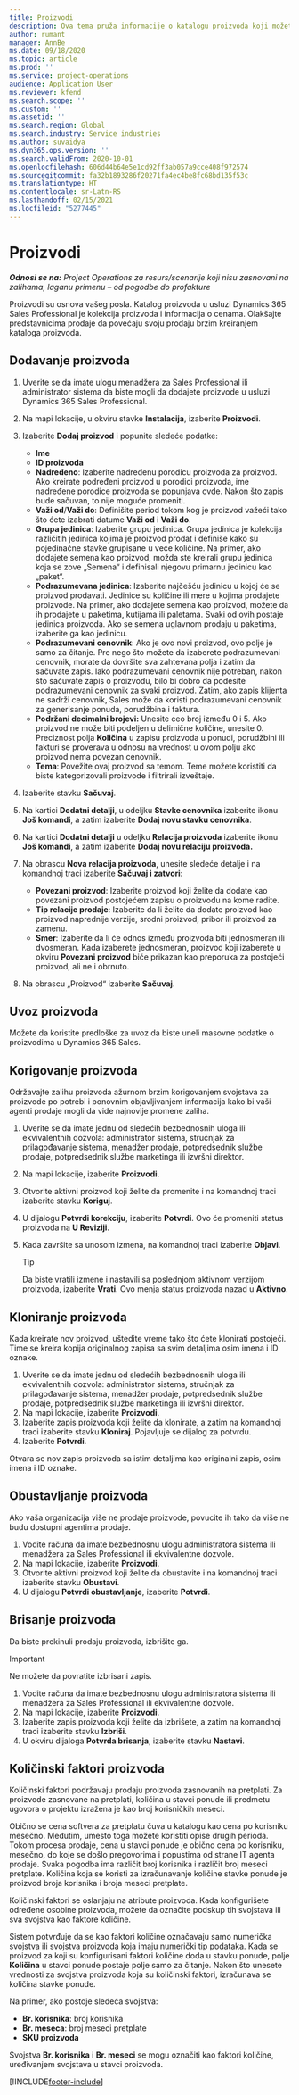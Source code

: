 ```yaml
---
title: Proizvodi
description: Ova tema pruža informacije o katalogu proizvoda koji možete koristiti za pružanje informacija kupcima o proizvodima i cenama koje nudi vaša organizacija.
author: rumant
manager: AnnBe
ms.date: 09/18/2020
ms.topic: article
ms.prod: ''
ms.service: project-operations
audience: Application User
ms.reviewer: kfend
ms.search.scope: ''
ms.custom: ''
ms.assetid: ''
ms.search.region: Global
ms.search.industry: Service industries
ms.author: suvaidya
ms.dyn365.ops.version: ''
ms.search.validFrom: 2020-10-01
ms.openlocfilehash: 606d44b64e5e1cd92ff3ab057a9cce408f972574
ms.sourcegitcommit: fa32b1893286f20271fa4ec4be8fc68bd135f53c
ms.translationtype: HT
ms.contentlocale: sr-Latn-RS
ms.lasthandoff: 02/15/2021
ms.locfileid: "5277445"
---
```

# <a name="products"></a>Proizvodi

_**Odnosi se na:** Project Operations za resurs/scenarije koji nisu zasnovani na zalihama, laganu primenu – od pogodbe do profakture_

Proizvodi su osnova vašeg posla. Katalog proizvoda u usluzi Dynamics 365 Sales Professional je kolekcija proizvoda i informacija o cenama. Olakšajte predstavnicima prodaje da povećaju svoju prodaju brzim kreiranjem kataloga proizvoda.

## <a name="add-a-product"></a>Dodavanje proizvoda

1.  Uverite se da imate ulogu menadžera za Sales Professional ili administrator sistema da biste mogli da dodajete proizvode u usluzi Dynamics 365 Sales Professional.
2.  Na mapi lokacije, u okviru stavke **Instalacija**, izaberite **Proizvodi**.
3.  Izaberite **Dodaj proizvod** i popunite sledeće podatke:

    -  **Ime**
    -  **ID proizvoda**
    -  **Nadređeno**: Izaberite nadređenu porodicu proizvoda za proizvod. Ako kreirate podređeni proizvod u porodici proizvoda, ime nadređene porodice proizvoda se popunjava ovde. Nakon što zapis bude sačuvan, to nije moguće promeniti.
    -  **Važi od**/**Važi do**: Definišite period tokom kog je proizvod važeći tako što ćete izabrati datume **Važi od** i **Važi do**.
    -  **Grupa jedinica**: Izaberite grupu jedinica. Grupa jedinica je kolekcija različitih jedinica kojima je proizvod prodat i definiše kako su pojedinačne stavke grupisane u veće količine. Na primer, ako dodajete semena kao proizvod, možda ste kreirali grupu jedinica koja se zove „Semena“ i definisali njegovu primarnu jedinicu kao „paket“.
    -  **Podrazumevana jedinica**: Izaberite najčešću jedinicu u kojoj će se proizvod prodavati. Jedinice su količine ili mere u kojima prodajete proizvode. Na primer, ako dodajete semena kao proizvod, možete da ih prodajete u paketima, kutijama ili paletama. Svaki od ovih postaje jedinica proizvoda. Ako se semena uglavnom prodaju u paketima, izaberite ga kao jedinicu.
    -  **Podrazumevani cenovnik**: Ako je ovo novi proizvod, ovo polje je samo za čitanje. Pre nego što možete da izaberete podrazumevani cenovnik, morate da dovršite sva zahtevana polja i zatim da sačuvate zapis. Iako podrazumevani cenovnik nije potreban, nakon što sačuvate zapis o proizvodu, bilo bi dobro da podesite podrazumevani cenovnik za svaki proizvod. Zatim, ako zapis klijenta ne sadrži cenovnik, Sales može da koristi podrazumevani cenovnik za generisanje ponuda, porudžbina i faktura.
    -  **Podržani decimalni brojevi:** Unesite ceo broj između 0 i 5. Ako proizvod ne može biti podeljen u delimične količine, unesite 0. Preciznost polja **Količina** u zapisu proizvoda u ponudi, porudžbini ili fakturi se proverava u odnosu na vrednost u ovom polju ako proizvod nema povezan cenovnik.
    -  **Tema**: Povežite ovaj proizvod sa temom. Teme možete koristiti da biste kategorizovali proizvode i filtrirali izveštaje.

4.  Izaberite stavku **Sačuvaj**.
5.  Na kartici **Dodatni detalji**, u odeljku **Stavke cenovnika** izaberite ikonu **Još komandi**, a zatim izaberite **Dodaj novu stavku cenovnika**.
7.  Na kartici **Dodatni detalji** u odeljku **Relacija proizvoda** izaberite ikonu **Još komandi**, a zatim izaberite **Dodaj novu relaciju proizvoda.**
8.  Na obrascu **Nova relacija proizvoda**, unesite sledeće detalje i na komandnoj traci izaberite **Sačuvaj i zatvori**:

    -   **Povezani proizvod**: Izaberite proizvod koji želite da dodate kao povezani proizvod postojećem zapisu o proizvodu na kome radite.
    -   **Tip relacije prodaje**: Izaberite da li želite da dodate proizvod kao proizvod naprednije verzije, srodni proizvod, pribor ili proizvod za zamenu.
    -   **Smer**: Izaberite da li će odnos između proizvoda biti jednosmeran ili dvosmeran. Kada izaberete jednosmeran, proizvod koji izaberete u okviru **Povezani proizvod** biće prikazan kao preporuka za postojeći proizvod, ali ne i obrnuto.

9.  Na obrascu „Proizvod“ izaberite **Sačuvaj**.

## <a name="import-products"></a>Uvoz proizvoda

Možete da koristite predloške za uvoz da biste uneli masovne podatke o proizvodima u Dynamics 365 Sales.

## <a name="revise-a-product"></a>Korigovanje proizvoda

Održavajte zalihu proizvoda ažurnom brzim korigovanjem svojstava za proizvode po potrebi i ponovnim objavljivanjem informacija kako bi vaši agenti prodaje mogli da vide najnovije promene zaliha.

1.  Uverite se da imate jednu od sledećih bezbednosnih uloga ili ekvivalentnih dozvola: administrator sistema, stručnjak za prilagođavanje sistema, menadžer prodaje, potpredsednik službe prodaje, potpredsednik službe marketinga ili izvršni direktor.
2.  Na mapi lokacije, izaberite **Proizvodi**.
3.  Otvorite aktivni proizvod koji želite da promenite i na komandnoj traci izaberite stavku **Koriguj**.
4.  U dijalogu **Potvrdi korekciju**, izaberite **Potvrdi**. Ovo će promeniti status proizvoda na **U Reviziji**.
5.  Kada završite sa unosom izmena, na komandnoj traci izaberite **Objavi**.

    > [!TIP]
    > Da biste vratili izmene i nastavili sa poslednjom aktivnom verzijom proizvoda, izaberite **Vrati**. Ovo menja status proizvoda nazad u **Aktivno**.

## <a name="clone-a-product"></a>Kloniranje proizvoda 

Kada kreirate nov proizvod, uštedite vreme tako što ćete klonirati postojeći. Time se kreira kopija originalnog zapisa sa svim detaljima osim imena i ID oznake.

1.  Uverite se da imate jednu od sledećih bezbednosnih uloga ili ekvivalentnih dozvola: administrator sistema, stručnjak za prilagođavanje sistema, menadžer prodaje, potpredsednik službe prodaje, potpredsednik službe marketinga ili izvršni direktor.
2.  Na mapi lokacije, izaberite **Proizvodi**.
3.  Izaberite zapis proizvoda koji želite da klonirate, a zatim na komandnoj traci izaberite stavku **Kloniraj**. Pojavljuje se dijalog za potvrdu.
4.  Izaberite **Potvrdi**.

Otvara se nov zapis proizvoda sa istim detaljima kao originalni zapis, osim imena i ID oznake.

## <a name="retire-a-product"></a>Obustavljanje proizvoda 

Ako vaša organizacija više ne prodaje proizvode, povucite ih tako da više ne budu dostupni agentima prodaje.

1.  Vodite računa da imate bezbednosnu ulogu administratora sistema ili menadžera za Sales Professional ili ekvivalentne dozvole.
2.  Na mapi lokacije, izaberite **Proizvodi**.
3.  Otvorite aktivni proizvod koji želite da obustavite i na komandnoj traci izaberite stavku **Obustavi**.
4.  U dijalogu **Potvrdi obustavljanje**, izaberite **Potvrdi**.


## <a name="delete-a-product"></a>Brisanje proizvoda

Da biste prekinuli prodaju proizvoda, izbrišite ga.

> [!IMPORTANT]
> Ne možete da povratite izbrisani zapis.

1.  Vodite računa da imate bezbednosnu ulogu administratora sistema ili menadžera za Sales Professional ili ekvivalentne dozvole.
2.  Na mapi lokacije, izaberite **Proizvodi**.
3.  Izaberite zapis proizvoda koji želite da izbrišete, a zatim na komandnoj traci izaberite stavku **Izbriši**.
4.  U okviru dijaloga **Potvrda brisanja**, izaberite stavku **Nastavi**.
 
 ## <a name="quantity-factors-for-products"></a>Količinski faktori proizvoda

Količinski faktori podržavaju prodaju proizvoda zasnovanih na pretplati. Za proizvode zasnovane na pretplati, količina u stavci ponude ili predmetu ugovora o projektu izražena je kao broj korisničkih meseci.

Obično se cena softvera za pretplatu čuva u katalogu kao cena po korisniku mesečno. Međutim, umesto toga možete koristiti opise drugih perioda. Tokom procesa prodaje, cena u stavci ponude je obično cena po korisniku, mesečno, do koje se došlo pregovorima i popustima od strane IT agenta prodaje. Svaka pogodba ima različit broj korisnika i različit broj meseci pretplate. Količina koja se koristi za izračunavanje količine stavke ponude je proizvod broja korisnika i broja meseci pretplate.

Količinski faktori se oslanjaju na atribute proizvoda. Kada konfigurišete određene osobine proizvoda, možete da označite podskup tih svojstava ili sva svojstva kao faktore količine.

Sistem potvrđuje da se kao faktori količine označavaju samo numerička svojstva ili svojstva proizvoda koja imaju numerički tip podataka. Kada se proizvod za koji su konfigurisani faktori količine doda u stavku ponude, polje **Količina** u stavci ponude postaje polje samo za čitanje. Nakon što unesete vrednosti za svojstva proizvoda koja su količinski faktori, izračunava se količina stavke ponude.

Na primer, ako postoje sledeća svojstva: 

- **Br. korisnika**: broj korisnika 
- **Br. meseca**: broj meseci pretplate
- **SKU proizvoda** 

Svojstva **Br. korisnika** i **Br. meseci** se mogu označiti kao faktori količine, uređivanjem svojstava u stavci proizvoda. 


[!INCLUDE[footer-include](../includes/footer-banner.md)]